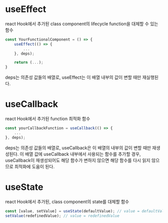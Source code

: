 # useEffect
react Hook에서 추가된 class component의 lifecycle function을 대체할 수 있는 함수

```jsx
const YourFunctionalComponent = () => {
    useEffect(() => {
        ...
    }, deps);

    return (...);
}
```

deps는 의존성 값들의 배열로, useEffect는 이 배열 내부의 값이 변할 때만 재실행된다.

# useCallback
react Hook에서 추가된 function 최적화 함수

```jsx
const yourCallbackFunction = useCallback(() => {
    ...
}, deps);
```  

deps는 의존성 값들의 배열로, useCallback은 이 배열의 내부의 값이 변할 때만 재생성된다. 이 배열 값에 useCallback 내부에서 사용되는 함수를 추가할 경우, useCallback이 재생성되어도 해당 함수가 변하지 않으면 해당 함수를 다시 읽지 않으므로 최적화에 도움이 된다.  

# useState
react Hook에서 추가된, class component의 state를 대체할 함수

```jsx
const [value, setValue] = useState(defaultValue); // value = defaultValue
setValue(redefinedValue); // value = redefinedValue
```  